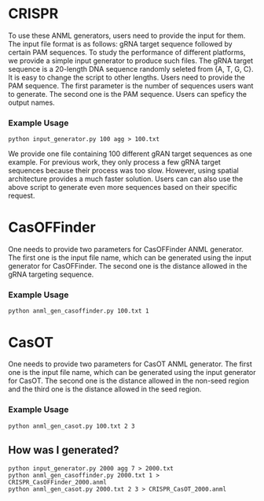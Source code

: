 # CRISPR
To use these ANML generators, users need to provide the input for them.
The input file format is as follows: gRNA target sequence followed by certain PAM sequences.
To study the performance of different platforms, we provide a simple input generator to produce such files.
The gRNA target sequence is a 20-length DNA sequence randomly seleted from {A, T, G, C}. It is easy to change the script to other lengths.
Users need to provide the PAM sequence. 
The first parameter is the number of sequences users want to generate. The second one is the PAM sequence.
Users can speficy the output names.

### Example Usage
```
python input_generator.py 100 agg > 100.txt
```
We provide one file containing 100 different gRAN target sequences as one example. For previous work, they only process a few gRNA target sequences because their process was too slow.
However, using spatial architecture provides a much faster solution.
Users can can also use the above script to generate even more sequences based on their specific request.

# CasOFFinder
One needs to provide two parameters for CasOFFinder ANML generator. The first one is the input file name, which can be generated using the input generator for CasOFFinder. The second one is the distance allowed in the gRNA targeting sequence.
### Example Usage
```
python anml_gen_casoffinder.py 100.txt 1
```

# CasOT
One needs to provide two parameters for CasOT ANML generator. The first one is the input file name, which can be generated using the input generator for CasOT. The second one is the distance allowed in the non-seed region and the third one is the distance allowed in the seed region.

### Example Usage
```
python anml_gen_casot.py 100.txt 2 3
```

## How was I generated?

```
python input_generator.py 2000 agg 7 > 2000.txt
python anml_gen_casoffinder.py 2000.txt 1 > CRISPR_CasOFFinder_2000.anml
python anml_gen_casot.py 2000.txt 2 3 > CRISPR_CasOT_2000.anml
```

